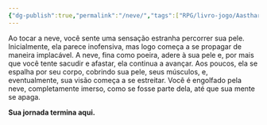 ```yaml
---
{"dg-publish":true,"permalink":"/neve/","tags":["RPG/livro-jogo/Aasthar/story-points"],"created":"2024-12-27T15:56:14.053-05:00","updated":"2025-01-08T16:14:25.683-05:00"}
---
```



Ao tocar a neve, você sente uma sensação estranha percorrer sua pele. Inicialmente, ela parece inofensiva, mas logo começa a se propagar de maneira implacável. A neve, fina como poeira, adere à sua pele e, por mais que você tente sacudir e afastar, ela continua a avançar. Aos poucos, ela se espalha por seu corpo, cobrindo sua pele, seus músculos, e, eventualmente, sua visão começa a se estreitar. Você é engolfado pela neve, completamente imerso, como se fosse parte dela, até que sua mente se apaga.

**Sua jornada termina aqui.**
